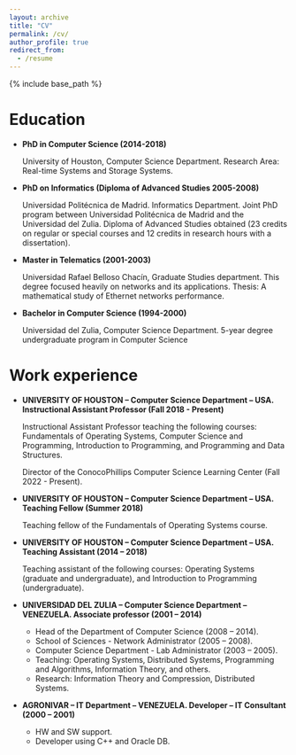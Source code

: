 ```yaml
---
layout: archive
title: "CV"
permalink: /cv/
author_profile: true
redirect_from:
  - /resume
---
```


{% include base_path %}


Education
======

* **PhD in Computer Science (2014-2018)**

  University of Houston, Computer Science Department. 
  Research Area: Real-time Systems and Storage Systems.

* **PhD on Informatics (Diploma of Advanced Studies 2005-2008)** 

  Universidad Politécnica de Madrid. Informatics Department. Joint PhD program between Universidad Politécnica de Madrid and the Universidad del Zulia. Diploma of Advanced Studies obtained (23 credits on regular or special courses and 12 credits in research hours with a dissertation). 

* **Master in Telematics (2001-2003)**

  Universidad Rafael Belloso Chacín, Graduate Studies department. This degree focused heavily on networks and its applications. Thesis: A mathematical study of Ethernet networks performance. 

* **Bachelor in Computer Science (1994-2000)**

  Universidad del Zulia, Computer Science Department. 5-year degree undergraduate program in Computer Science 

Work experience
======

* **UNIVERSITY OF HOUSTON – Computer Science Department – USA. Instructional Assistant Professor (Fall 2018 - Present)**
  
  Instructional Assistant Professor teaching the following courses: Fundamentals of Operating Systems, Computer Science and Programming, Introduction to Programming, and Programming and Data Structures.

  Director of the ConocoPhillips Computer Science Learning Center (Fall 2022 - Present).

* **UNIVERSITY OF HOUSTON – Computer Science Department – USA. Teaching Fellow (Summer 2018)**
  
  Teaching fellow of the Fundamentals of Operating Systems course. 
 
* **UNIVERSITY OF HOUSTON – Computer Science Department – USA. Teaching Assistant (2014 – 2018)**
  
  Teaching assistant of the following courses: Operating Systems (graduate and undergraduate), and Introduction to Programming (undergraduate).

* **UNIVERSIDAD DEL ZULIA – Computer Science Department – VENEZUELA. Associate professor (2001 – 2014)**
  
  * Head of the Department of Computer Science (2008 – 2014).
  * School of Sciences - Network Administrator (2005 – 2008).
  * Computer Science Department - Lab Administrator (2003 – 2005).
  * Teaching: Operating Systems, Distributed Systems, Programming and Algorithms, Information Theory, and others. 
  * Research: Information Theory and Compression, Distributed Systems.

* **AGRONIVAR – IT Department – VENEZUELA. Developer – IT Consultant (2000 – 2001)**
  
  * HW and SW support.
  * Developer using C++ and Oracle DB.
